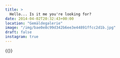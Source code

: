 ```yaml
---
title: >
  Hello... Is it me you're looking for?
date: 2014-04-02T20:32:43+00:00
location: "Gemäldegalerie"
image: "/img/bae0e8c99d342b6ee3e44891ffcc2d1b.jpg"
draft: false
instagram: true
---
```


{{<photo src="/img/bae0e8c99d342b6ee3e44891ffcc2d1b.jpg">}}
